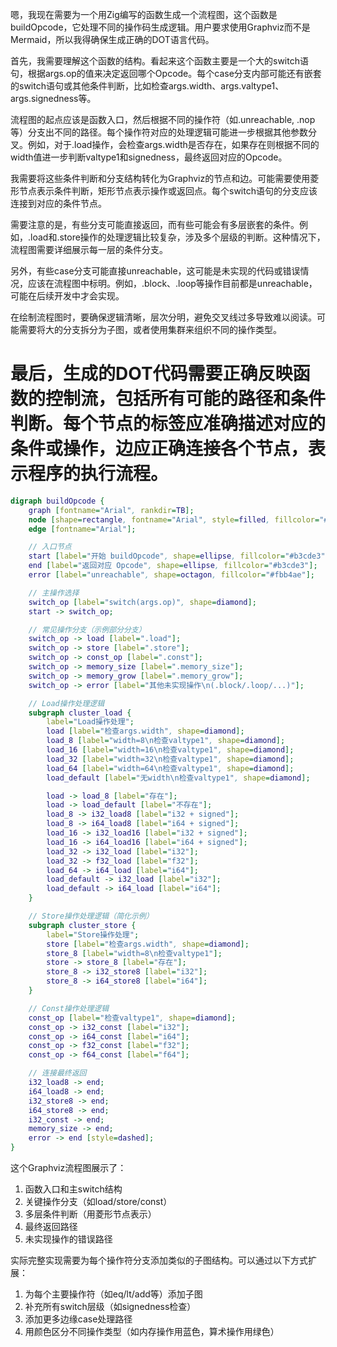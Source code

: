 嗯，我现在需要为一个用Zig编写的函数生成一个流程图，这个函数是buildOpcode，它处理不同的操作码生成逻辑。用户要求使用Graphviz而不是Mermaid，所以我得确保生成正确的DOT语言代码。

首先，我需要理解这个函数的结构。看起来这个函数主要是一个大的switch语句，根据args.op的值来决定返回哪个Opcode。每个case分支内部可能还有嵌套的switch语句或其他条件判断，比如检查args.width、args.valtype1、args.signedness等。

流程图的起点应该是函数入口，然后根据不同的操作符（如.unreachable, .nop等）分支出不同的路径。每个操作符对应的处理逻辑可能进一步根据其他参数分叉。例如，对于.load操作，会检查args.width是否存在，如果存在则根据不同的width值进一步判断valtype1和signedness，最终返回对应的Opcode。

我需要将这些条件判断和分支结构转化为Graphviz的节点和边。可能需要使用菱形节点表示条件判断，矩形节点表示操作或返回点。每个switch语句的分支应该连接到对应的条件节点。

需要注意的是，有些分支可能直接返回，而有些可能会有多层嵌套的条件。例如，.load和.store操作的处理逻辑比较复杂，涉及多个层级的判断。这种情况下，流程图需要详细展示每一层的条件分支。

另外，有些case分支可能直接unreachable，这可能是未实现的代码或错误情况，应该在流程图中标明。例如，.block、.loop等操作目前都是unreachable，可能在后续开发中才会实现。

在绘制流程图时，要确保逻辑清晰，层次分明，避免交叉线过多导致难以阅读。可能需要将大的分支拆分为子图，或者使用集群来组织不同的操作类型。

最后，生成的DOT代码需要正确反映函数的控制流，包括所有可能的路径和条件判断。每个节点的标签应准确描述对应的条件或操作，边应正确连接各个节点，表示程序的执行流程。
================================================
```dot
digraph buildOpcode {
    graph [fontname="Arial", rankdir=TB];
    node [shape=rectangle, fontname="Arial", style=filled, fillcolor="#f0f0f0"];
    edge [fontname="Arial"];

    // 入口节点
    start [label="开始 buildOpcode", shape=ellipse, fillcolor="#b3cde3"];
    end [label="返回对应 Opcode", shape=ellipse, fillcolor="#b3cde3"];
    error [label="unreachable", shape=octagon, fillcolor="#fbb4ae"];

    // 主操作选择
    switch_op [label="switch(args.op)", shape=diamond];
    start -> switch_op;

    // 常见操作分支（示例部分分支）
    switch_op -> load [label=".load"];
    switch_op -> store [label=".store"];
    switch_op -> const_op [label=".const"];
    switch_op -> memory_size [label=".memory_size"];
    switch_op -> memory_grow [label=".memory_grow"];
    switch_op -> error [label="其他未实现操作\n(.block/.loop/...)"];

    // Load操作处理逻辑
    subgraph cluster_load {
        label="Load操作处理";
        load [label="检查args.width", shape=diamond];
        load_8 [label="width=8\n检查valtype1", shape=diamond];
        load_16 [label="width=16\n检查valtype1", shape=diamond];
        load_32 [label="width=32\n检查valtype1", shape=diamond];
        load_64 [label="width=64\n检查valtype1", shape=diamond];
        load_default [label="无width\n检查valtype1", shape=diamond];

        load -> load_8 [label="存在"];
        load -> load_default [label="不存在"];
        load_8 -> i32_load8 [label="i32 + signed"];
        load_8 -> i64_load8 [label="i64 + signed"];
        load_16 -> i32_load16 [label="i32 + signed"];
        load_16 -> i64_load16 [label="i64 + signed"];
        load_32 -> i32_load [label="i32"];
        load_32 -> f32_load [label="f32"];
        load_64 -> i64_load [label="i64"];
        load_default -> i32_load [label="i32"];
        load_default -> i64_load [label="i64"];
    }

    // Store操作处理逻辑（简化示例）
    subgraph cluster_store {
        label="Store操作处理";
        store [label="检查args.width", shape=diamond];
        store_8 [label="width=8\n检查valtype1"];
        store -> store_8 [label="存在"];
        store_8 -> i32_store8 [label="i32"];
        store_8 -> i64_store8 [label="i64"];
    }

    // Const操作处理逻辑
    const_op [label="检查valtype1", shape=diamond];
    const_op -> i32_const [label="i32"];
    const_op -> i64_const [label="i64"];
    const_op -> f32_const [label="f32"];
    const_op -> f64_const [label="f64"];

    // 连接最终返回
    i32_load8 -> end;
    i64_load8 -> end;
    i32_store8 -> end;
    i64_store8 -> end;
    i32_const -> end;
    memory_size -> end;
    error -> end [style=dashed];
}
``` 

这个Graphviz流程图展示了：

1. 函数入口和主switch结构
2. 关键操作分支（如load/store/const）
3. 多层条件判断（用菱形节点表示）
4. 最终返回路径
5. 未实现操作的错误路径

实际完整实现需要为每个操作符分支添加类似的子图结构。可以通过以下方式扩展：
1. 为每个主要操作符（如eq/lt/add等）添加子图
2. 补充所有switch层级（如signedness检查）
3. 添加更多边缘case处理路径
4. 用颜色区分不同操作类型（如内存操作用蓝色，算术操作用绿色）
